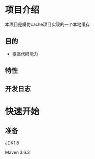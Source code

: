 # 项目介绍
本项目是模仿cache项目实现的一个本地缓存

## 目的
- 提高代码能力

## 特性



## 开发日志





# 快速开始

## 准备

JDK1.8 

Maven 3.6.3

